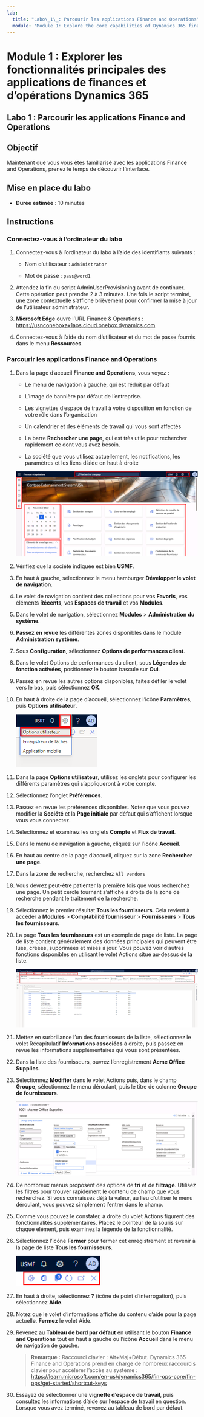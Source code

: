 ```yaml
---
lab:
  title: "Labo\_1\_: Parcourir les applications Finance and Operations"
  module: 'Module 1: Explore the core capabilities of Dynamics 365 finance and operations apps'
---
```


# Module 1 : Explorer les fonctionnalités principales des applications de finances et d’opérations Dynamics 365

## Labo 1 : Parcourir les applications Finance and Operations

## Objectif

Maintenant que vous vous êtes familiarisé avec les applications Finance and Operations, prenez le temps de découvrir l’interface.

## Mise en place du labo

- **Durée estimée** : 10 minutes

## Instructions

### Connectez-vous à l’ordinateur du labo

1.  Connectez-vous à l’ordinateur du labo à l’aide des identifiants suivants :

    - Nom d’utilisateur : `Administrator`

    - Mot de passe : `pass@word1`

1.  Attendez la fin du script AdminUserProvisioning avant de continuer. Cette opération peut prendre 2 à 3 minutes. Une fois le script terminé, une zone contextuelle s’affiche brièvement pour confirmer la mise à jour de l’utilisateur administrateur. 

1.  **Microsoft Edge** ouvre l’URL Finance & Operations : <https://usnconeboxax1aos.cloud.onebox.dynamics.com>

1.  Connectez-vous à l’aide du nom d’utilisateur et du mot de passe fournis dans le menu **Ressources**. 


### Parcourir les applications Finance and Operations

1.  Dans la page d’accueil **Finance and Operations**, vous voyez : 

    - Le menu de navigation à gauche, qui est réduit par défaut 

    - L’image de bannière par défaut de l’entreprise. 

    - Les vignettes d’espace de travail à votre disposition en fonction de votre rôle dans l’organisation 

    - Un calendrier et des éléments de travail qui vous sont affectés 

    - La barre **Rechercher une page**, qui est très utile pour rechercher rapidement ce dont vous avez besoin. 

    - La société que vous utilisez actuellement, les notifications, les paramètres et les liens d’aide en haut à droite 

    ![Page d’accueil de Dynamics 365 Finance and Operations où des zones sont mises en surbrillance](./media/m1-common-home-page.png)

1.  Vérifiez que la société indiquée est bien **USMF**. 

1.  En haut à gauche, sélectionnez le menu hamburger **Développer le volet de navigation**. 

1.  Le volet de navigation contient des collections pour vos **Favoris**, vos éléments **Récents**, vos **Espaces de travail** et vos **Modules**. 

1.  Dans le volet de navigation, sélectionnez **Modules** > **Administration du système**. 

1.  **Passez en revue** les différentes zones disponibles dans le module **Administration système**. 

1.  Sous **Configuration**, sélectionnez **Options de performances client**. 

1.  Dans le volet Options de performances du client, sous **Légendes de fonction activées**, positionnez le bouton bascule sur **Oui**. 

1.  Passez en revue les autres options disponibles, faites défiler le volet vers le bas, puis sélectionnez **OK**. 

1.  En haut à droite de la page d’accueil, sélectionnez l’icône **Paramètres**, puis **Options utilisateur**. 

    ![Capture d’écran affichant l’icône Paramètres et la liste déroulante Options utilisateur](./media/m1-common-settings-user-settings.png)

1.  Dans la page **Options utilisateur**, utilisez les onglets pour configurer les différents paramètres qui s’appliqueront à votre compte. 

1.  Sélectionnez l’onglet **Préférences**. 

1.  Passez en revue les préférences disponibles. Notez que vous pouvez modifier la **Société** et la **Page initiale** par défaut qui s’affichent lorsque vous vous connectez. 

1.  Sélectionnez et examinez les onglets **Compte** et **Flux de travail**. 

1.  Dans le menu de navigation à gauche, cliquez sur l’icône **Accueil**. 

1.  En haut au centre de la page d’accueil, cliquez sur la zone **Rechercher une page**. 

1.  Dans la zone de recherche, recherchez `All vendors` 

1.  Vous devrez peut-être patienter la première fois que vous recherchez une page. Un petit cercle tournant s’affiche à droite de la zone de recherche pendant le traitement de la recherche. 

1.  Sélectionnez le premier résultat **Tous les fournisseurs**. Cela revient à accéder à **Modules** > **Comptabilité fournisseur** > **Fournisseurs** > **Tous les fournisseurs**. 

1.  La page **Tous les fournisseurs** est un exemple de page de liste. La page de liste contient généralement des données principales qui peuvent être lues, créées, supprimées et mises à jour. Vous pouvez voir d’autres fonctions disponibles en utilisant le volet Actions situé au-dessus de la liste. 

    ![Liste de tous les fournisseurs où les fonctionnalités du menu sont mises en surbrillance](./media/m1-common-all-vendor-list-page.png)

1.  Mettez en surbrillance l’un des fournisseurs de la liste, sélectionnez le volet Récapitulatif **Informations associées** à droite, puis passez en revue les informations supplémentaires qui vous sont présentées. 

1.  Dans la liste des fournisseurs, ouvrez l’enregistrement **Acme Office Supplies**. 

1.  Sélectionnez **Modifier** dans le volet Actions puis, dans le champ **Groupe**, sélectionnez le menu déroulant, puis le titre de colonne **Groupe de fournisseurs**. 

    ![Capture d’écran du titre de colonne Fournitures de bureau ACME du groupe Fournisseurs.](./media/m1-common-vendor-group-menu-24493345.png)

1.  De nombreux menus proposent des options de **tri** et de **filtrage**. Utilisez les filtres pour trouver rapidement le contenu de champ que vous recherchez. Si vous connaissez déjà la valeur, au lieu d’utiliser le menu déroulant, vous pouvez simplement l’entrer dans le champ. 

1.  Comme vous pouvez le constater, à droite du volet Actions figurent des fonctionnalités supplémentaires. Placez le pointeur de la souris sur chaque élément, puis examinez la légende de la fonctionnalité. 

1.  Sélectionnez l’icône **Fermer** pour fermer cet enregistrement et revenir à la page de liste **Tous les fournisseurs**. 

    ![Menu supérieur droit de la page de liste affichant des fonctionnalités supplémentaires qui permettent de se connecter à PowerApps, aux applications Office, aux pièces jointes, d’actualiser la page, d’ouvrir une nouvelle fenêtre et de fermer](./media/m1-common-list-page-additional-features-menu.png)

1.  En haut à droite, sélectionnez **?** (icône de point d’interrogation), puis sélectionnez **Aide**. 

1.  Notez que le volet d’informations affiche du contenu d’aide pour la page actuelle. **Fermez** le volet Aide. 

1.  Revenez au **Tableau de bord par défaut** en utilisant le bouton **Finance and Operations** tout en haut à gauche ou l’icône **Accueil** dans le menu de navigation de gauche. 

    > **Remarque :** Raccourci clavier : Alt+Maj+Début. Dynamics 365 Finance and Operations prend en charge de nombreux raccourcis clavier pour accélérer l’accès au système : https://learn.microsoft.com/en-us/dynamics365/fin-ops-core/fin-ops/get-started/shortcut-keys

1.  Essayez de sélectionner une **vignette d’espace de travail**, puis consultez les informations d’aide sur l’espace de travail en question. Lorsque vous avez terminé, revenez au tableau de bord par défaut. 

